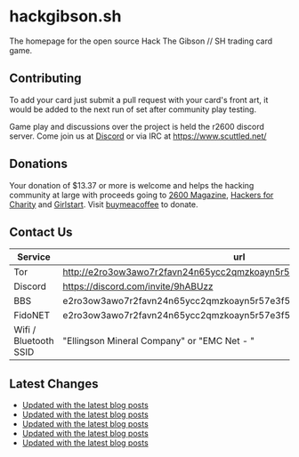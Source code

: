 # hackgibson.sh
The homepage for the open source Hack The Gibson // SH trading card game.


## Contributing

To add your card just submit a pull request with your card's front art, it would be added to the next run of set after community play testing.

Game play and discussions over the project is held the r2600 discord server. Come join us at [Discord](https://discord.com/invite/9hABUzz) or via IRC at https://www.scuttled.net/


## Donations

Your donation of $13.37 or more is welcome and helps the hacking community at large with proceeds going to [2600 Magazine](https://2600.com/), [Hackers for Charity](https://hackersforcharity.org) and [Girlstart](https://girlstart.org).  Visit [buymeacoffee](https://www.buymeacoffee.com/hackgibson.sh) to donate.


## Contact Us

Service | url
-|-
Tor | http://e2ro3ow3awo7r2favn24n65ycc2qmzkoayn5r57e3f56nvjwdcgg32ad.onion
Discord | https://discord.com/invite/9hABUzz
BBS | e2ro3ow3awo7r2favn24n65ycc2qmzkoayn5r57e3f56nvjwdcgg32ad.onion:23
FidoNET | e2ro3ow3awo7r2favn24n65ycc2qmzkoayn5r57e3f56nvjwdcgg32ad.onion:24554
Wifi / Bluetooth SSID | "Ellingson Mineral Company" or "EMC Net - <fidonet address>"

## Latest Changes
<!-- BLOG-POST-LIST:START -->
- [Updated with the latest blog posts](https://github.com/DFW2600/hackgibson.sh/commit/e65d36657d0463ab567405b894aec7e7aa2379cf)
- [Updated with the latest blog posts](https://github.com/DFW2600/hackgibson.sh/commit/f0e807890c5584ca2f19f88e8fe8c41a393713ae)
- [Updated with the latest blog posts](https://github.com/DFW2600/hackgibson.sh/commit/595ac937b977f6d2d8c3ba6931d03c2068a00404)
- [Updated with the latest blog posts](https://github.com/DFW2600/hackgibson.sh/commit/9a9c4f8224b8ed96d00fa0bda064ad24bcb75f3f)
- [Updated with the latest blog posts](https://github.com/DFW2600/hackgibson.sh/commit/0e288e4f92323ffd151e5dcceb5de9d110033e3e)
<!-- BLOG-POST-LIST:END -->
